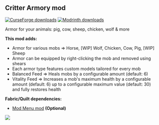 <h2><strong>Critter Armory mod</strong></h2>
<p><a href="https://www.curseforge.com/minecraft/mc-mods/critter-armory"><img src="https://cf.way2muchnoise.eu/full_1198794_downloads.svg?badge_style=flat" alt="CurseForge downloads" /></a> <a href="https://modrinth.com/mod/critter-armory"><img src="https://img.shields.io/badge/dynamic/json?color=2d2d2d&amp;colorA=17b85a&amp;style=flat-square&amp;label=&amp;suffix= downloads&amp;query=downloads&amp;url=https://api.modrinth.com/v2/project/eDysihLO&amp;logo=modrinth&amp;logoColor=2d2d2d" alt="Modrinth downloads" /></a></p>

Armor for your animals: pig, cow, sheep, chicken, wolf & more

<strong>This mod adds:</strong>

- Armor for various mobs => Horse, [WIP] Wolf, Chicken, Cow, Pig, [WIP] Sheep
- Armor can be equipped by right-clicking the mob and removed using shears
- Each armor type features custom models tailored for every mob
- Balanced Feed => Heals mobs by a configurable amount (default: 6)
- Vitality Feed => Increases a mob's maximum health by a configurable amount (default: 6) up to a configurable maximum value (default: 30) and fully restores health

<strong>Fabric/Quilt dependencies:</strong>

- <a href="https://modrinth.com/mod/modmenu" target="_blank">Mod Menu mod</a> <strong>(Optional)</strong>

<img src="https://cdn.modrinth.com/data/eDysihLO/images/e2eae6067ef24095ff8e1fc4f848c53ff867fd2c.png"><br>